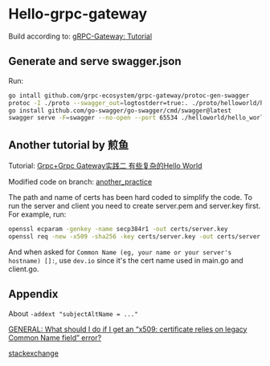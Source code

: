 # Hello-grpc-gateway

Build according to: [gRPC-Gateway: Tutorial](https://grpc-ecosystem.github.io/grpc-gateway/docs/tutorials/introduction/)

## Generate and serve swagger.json

Run:

```bash
go intall github.com/grpc-ecosystem/grpc-gateway/protoc-gen-swagger
protoc -I ./proto --swagger_out=logtostderr=true:. ./proto/helloworld/hello_world.proto
go install github.com/go-swagger/go-swagger/cmd/swagger@latest
swagger serve -F=swagger --no-open --port 65534 ./helloworld/hello_world.swagger.json
```

## Another tutorial by 煎鱼

Tutorial: [Grpc+Grpc Gateway实践二 有些复杂的Hello World](https://segmentfault.com/a/1190000013408485)

Modified code on branch: [another_practice](https://github.com/theoriz0/hello-grpc-gateway/blob/another_practice/README.md)

The path and name of certs has been hard coded to simplify the code.
To run the server and client you need to create server.pem and server.key first. For example, run:

```bash
openssl ecparam -genkey -name secp384r1 -out certs/server.key
openssl req -new -x509 -sha256 -key certs/server.key -out certs/server.pem -days 3650 -addext "subjectAltName = DNS:dev.io"
```

And when asked for ```Common Name (eg, your name or your server's hostname) []:```, use ```dev.io``` since it's the cert name used in main.go and client.go. 

## Appendix

About ```-addext "subjectAltName = ..."``` 

[GENERAL: What should I do if I get an “x509: certificate relies on legacy Common Name field” error?](https://jfrog.com/knowledge-base/general-what-should-i-do-if-i-get-an-x509-certificate-relies-on-legacy-common-name-field-error/)

[stackexchange](https://security.stackexchange.com/questions/74345/provide-subjectaltname-to-openssl-directly-on-the-command-line)
